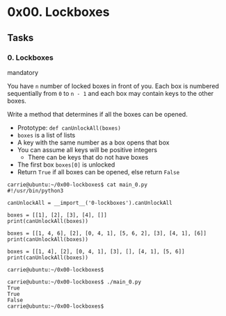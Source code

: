<h1 class="gap">0x00. Lockboxes</h1>

<h2 class="gap">Tasks</h2>


<div data-role="task3764" data-position="1" id="task-num-0">
<div class="panel panel-default task-card " id="task-3764">
<span id="user_id" data-id="1875"></span>

<div class="panel-heading">
<h3 class="panel-title">
    0. Lockboxes
</h3>

<div>
    <span class="label label-warning">
        mandatory
    </span>
</div>
</div>

<div class="panel-body">
<span id="user_id" data-id="1875"></span>



<!-- Progress vs Score -->

<!-- Task Body -->
<p>You have <code>n</code> number of locked boxes in front of you. 
Each box is numbered sequentially from <code>0</code> to <code>n - 1</code> and each box may contain keys to the other boxes. </p>

<p>Write a method that determines if all the boxes can be opened.</p>

<ul>
<li>Prototype: <code>def canUnlockAll(boxes)</code></li>
<li><code>boxes</code> is a list of lists</li>
<li>A key with the same number as a box opens that box</li>
<li>You can assume all keys will be positive integers

<ul>
<li>There can be keys that do not have boxes</li>
</ul></li>
<li>The first box <code>boxes[0]</code> is unlocked</li>
<li>Return <code>True</code> if all boxes can be opened, else return <code>False</code></li>
</ul>

<pre><code>carrie@ubuntu:~/0x00-lockboxes$ cat main_0.py
#!/usr/bin/python3

canUnlockAll = __import__('0-lockboxes').canUnlockAll

boxes = [[1], [2], [3], [4], []]
print(canUnlockAll(boxes))

boxes = [[1, 4, 6], [2], [0, 4, 1], [5, 6, 2], [3], [4, 1], [6]]
print(canUnlockAll(boxes))

boxes = [[1, 4], [2], [0, 4, 1], [3], [], [4, 1], [5, 6]]
print(canUnlockAll(boxes))

carrie@ubuntu:~/0x00-lockboxes$
</code></pre>

<pre><code>carrie@ubuntu:~/0x00-lockboxes$ ./main_0.py
True
True
False
carrie@ubuntu:~/0x00-lockboxes$
</code></pre>

  </div>
